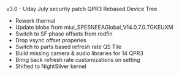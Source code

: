 v3.0 - Uday
July security patch QPR3
Rebased Device Tree
- Rework thermal
- Update blobs from miui_SPESNEEAGlobal_V14.0.7.0.TGKEUXM
- Switch to SF phase offsets from redfin
- Drop vsync offset properies
- Switch to parts based refresh rate QS Tile
- Build missing camera & audio libraries for 14 QPR3
- Bring back refresh rate customizations on setting
- Shifted to NightSilver kernel
